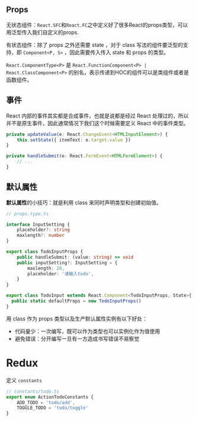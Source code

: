 ## Props

无状态组件：`React.SFC`和`React.FC`之中定义好了很多React的props类型，可以用泛型传入我们自定义的props.

有状态组件：除了 props 之外还需要 state ，对于 class 写法的组件要泛型的支持，即 `Component<P, S>` ，因此需要传入传入 state 和 props 的类型。

`React.ComponentType<P>` 是 `React.FunctionComponent<P> | React.ClassComponent<P>` 的别名，表示传递到HOC的组件可以是类组件或者是函数组件。

## 事件

React 内部的事件其实都是合成事件，也就是说都是经过 React 处理过的，所以并不是原生事件，因此通常情况下我们这个时候需要定义 React 中的事件类型。

```ts
private updateValue(e: React.ChangeEvent<HTMLInputElement>) {
    this.setState({ itemText: e.target.value })
}

private handleSubmit(e: React.FormEvent<HTMLFormElement>) {
    // ...
}
```

## 默认属性

**默认属性**的小技巧：就是利用 class 来同时声明类型和创建初始值。

```ts
// props.type.ts

interface InputSetting {
    placeholder?: string
    maxlength?: number
}

export class TodoInputProps {
    public handleSubmit: (value: string) => void
    public inputSetting?: InputSetting = {
        maxlength: 20,
        placeholder: '请输入todo',
    }
}

export class TodoInput extends React.Component<TodoInputProps, State>{
  public static defaultProps = new TodoInputProps()
}
```

用 class 作为 props 类型以及生产默认属性实例有以下好处：

- 代码量少：一次编写，既可以作为类型也可以实例化作为值使用
- 避免错误：分开编写一旦有一方造成书写错误不易察觉

# Redux

定义 `constants`

```ts
// constants/todo.ts
export enum ActionTodoConstants {
    ADD_TODO = 'todo/add',
    TOGGLE_TODO = 'todo/toggle'
}
```

